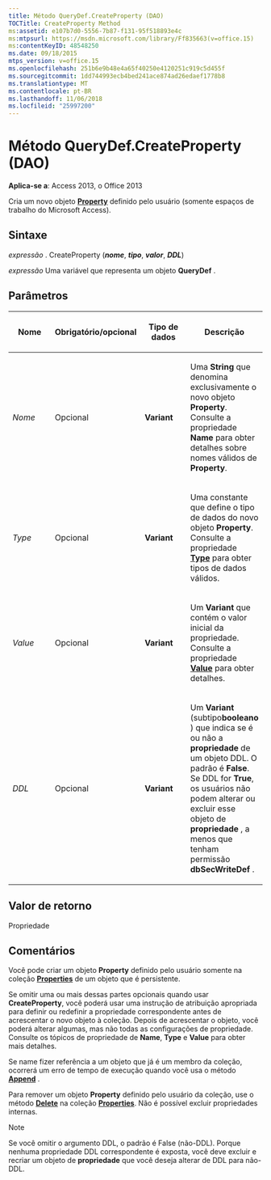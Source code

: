 ```yaml
---
title: Método QueryDef.CreateProperty (DAO)
TOCTitle: CreateProperty Method
ms:assetid: e107b7d0-5556-7b87-f131-95f518893e4c
ms:mtpsurl: https://msdn.microsoft.com/library/Ff835663(v=office.15)
ms:contentKeyID: 48548250
ms.date: 09/18/2015
mtps_version: v=office.15
ms.openlocfilehash: 251b6e9b48e4a65f40250e4120251c919c5d455f
ms.sourcegitcommit: 1dd744993ecb4bed241ace874ad26edaef1778b8
ms.translationtype: MT
ms.contentlocale: pt-BR
ms.lasthandoff: 11/06/2018
ms.locfileid: "25997200"
---
```

# <a name="querydefcreateproperty-method-dao"></a>Método QueryDef.CreateProperty (DAO)

**Aplica-se a**: Access 2013, o Office 2013

Cria um novo objeto **[Property](property-object-dao.md)** definido pelo usuário (somente espaços de trabalho do Microsoft Access).

## <a name="syntax"></a>Sintaxe

*expressão* . CreateProperty (***nome***, ***tipo***, ***valor***, ***DDL***)

*expressão* Uma variável que representa um objeto **QueryDef** .

## <a name="parameters"></a>Parâmetros

<table>
<colgroup>
<col style="width: 25%" />
<col style="width: 25%" />
<col style="width: 25%" />
<col style="width: 25%" />
</colgroup>
<thead>
<tr class="header">
<th><p>Nome</p></th>
<th><p>Obrigatório/opcional</p></th>
<th><p>Tipo de dados</p></th>
<th><p>Descrição</p></th>
</tr>
</thead>
<tbody>
<tr class="odd">
<td><p><em>Nome</em></p></td>
<td><p>Opcional</p></td>
<td><p><strong>Variant</strong></p></td>
<td><p>Uma <strong>String</strong> que denomina exclusivamente o novo objeto <strong>Property</strong>. Consulte a propriedade <strong>Name</strong> para obter detalhes sobre nomes válidos de <strong>Property</strong>.</p></td>
</tr>
<tr class="even">
<td><p><em>Type</em></p></td>
<td><p>Opcional</p></td>
<td><p><strong>Variant</strong></p></td>
<td><p>Uma constante que define o tipo de dados do novo objeto <strong>Property</strong>. Consulte a propriedade <strong><a href="field-type-property-dao.md">Type</a></strong> para obter tipos de dados válidos.</p></td>
</tr>
<tr class="odd">
<td><p><em>Value</em></p></td>
<td><p>Opcional</p></td>
<td><p><strong>Variant</strong></p></td>
<td><p>Um <strong>Variant</strong> que contém o valor inicial da propriedade. Consulte a propriedade <strong><a href="field-value-property-dao.md">Value</a></strong> para obter detalhes.</p></td>
</tr>
<tr class="even">
<td><p><em>DDL</em></p></td>
<td><p>Opcional</p></td>
<td><p><strong>Variant</strong></p></td>
<td><p>Um <strong>Variant</strong> (subtipo<strong>booleano</strong> ) que indica se é ou não a <strong>propriedade</strong> de um objeto DDL. O padrão é <strong>False</strong>. Se DDL for <strong>True</strong>, os usuários não podem alterar ou excluir esse objeto de <strong>propriedade</strong> , a menos que tenham permissão <strong>dbSecWriteDef</strong> .</p></td>
</tr>
</tbody>
</table>


## <a name="return-value"></a>Valor de retorno

Propriedade

## <a name="remarks"></a>Comentários

Você pode criar um objeto **Property** definido pelo usuário somente na coleção **[Properties](properties-collection-dao.md)** de um objeto que é persistente.

Se omitir uma ou mais dessas partes opcionais quando usar **CreateProperty**, você poderá usar uma instrução de atribuição apropriada para definir ou redefinir a propriedade correspondente antes de acrescentar o novo objeto à coleção. Depois de acrescentar o objeto, você poderá alterar algumas, mas não todas as configurações de propriedade. Consulte os tópicos de propriedade de **Name**, **Type** e **Value** para obter mais detalhes.

Se name fizer referência a um objeto que já é um membro da coleção, ocorrerá um erro de tempo de execução quando você usa o método **[Append](fields-append-method-dao.md)** .

Para remover um objeto **Property** definido pelo usuário da coleção, use o método **[Delete](fields-delete-method-dao.md)** na coleção **[Properties](properties-collection-dao.md)**. Não é possível excluir propriedades internas.

> [!NOTE]
> Se você omitir o argumento DDL, o padrão é False (não-DDL). Porque nenhuma propriedade DDL correspondente é exposta, você deve excluir e recriar um objeto de **propriedade** que você deseja alterar de DDL para não-DDL.


